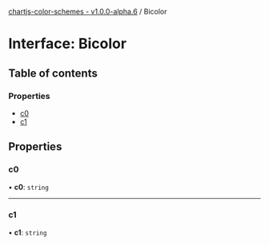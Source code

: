 [chartjs-color-schemes - v1.0.0-alpha.6](../README.md) / Bicolor

# Interface: Bicolor

## Table of contents

### Properties

- [c0](Bicolor.md#c0)
- [c1](Bicolor.md#c1)

## Properties

### c0

• **c0**: `string`

___

### c1

• **c1**: `string`
